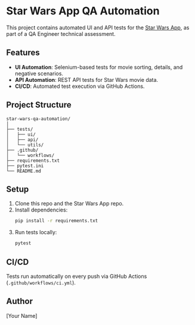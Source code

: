 # Star Wars App QA Automation

This project contains automated UI and API tests for the [Star Wars App](https://github.com/MindfulMichaelJames/star-wars/tree/main), as part of a QA Engineer technical assessment.

## Features
- **UI Automation**: Selenium-based tests for movie sorting, details, and negative scenarios.
- **API Automation**: REST API tests for Star Wars movie data.
- **CI/CD**: Automated test execution via GitHub Actions.

## Project Structure
```
star-wars-qa-automation/
│
├── tests/
│   ├── ui/
│   ├── api/
│   └── utils/
├── .github/
│   └── workflows/
├── requirements.txt
├── pytest.ini
└── README.md
```

## Setup
1. Clone this repo and the Star Wars App repo.
2. Install dependencies:
   ```bash
   pip install -r requirements.txt
   ```
3. Run tests locally:
   ```bash
   pytest
   ```

## CI/CD
Tests run automatically on every push via GitHub Actions (`.github/workflows/ci.yml`).

## Author
[Your Name]
